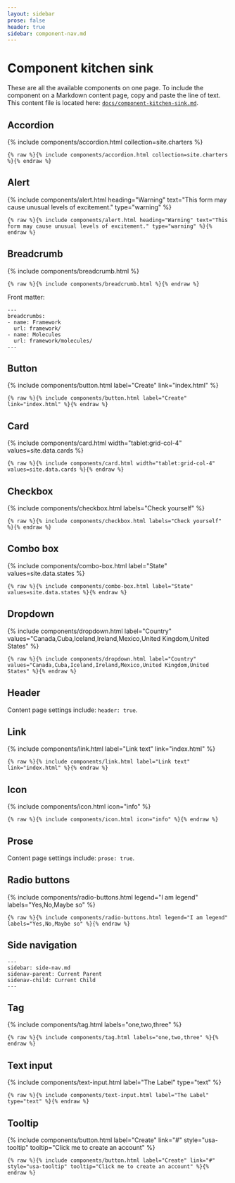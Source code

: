 ```yaml
---
layout: sidebar
prose: false
header: true
sidebar: component-nav.md
---
```


# Component kitchen sink

These are all the available components on one page. To include the component on a Markdown content page, copy and paste the line of text. This content file is located here: [`docs/component-kitchen-sink.md`](https://github.com/pglevy/rwp-toolkit/blob/main/docs/component-kitchen-sink.md).

## Accordion

{% include components/accordion.html collection=site.charters %}

`{% raw %}{% include components/accordion.html collection=site.charters %}{% endraw %}`

## Alert

{% include components/alert.html heading="Warning" text="This form may cause unusual levels of excitement." type="warning" %}

`{% raw %}{% include components/alert.html heading="Warning" text="This form may cause unusual levels of excitement." type="warning" %}{% endraw %}`

## Breadcrumb

{% include components/breadcrumb.html %}

`{% raw %}{% include components/breadcrumb.html %}{% endraw %}`

Front matter:

```
---
breadcrumbs:
- name: Framework
  url: framework/
- name: Molecules
  url: framework/molecules/
---
```

## Button

{% include components/button.html label="Create" link="index.html" %}

`{% raw %}{% include components/button.html label="Create" link="index.html" %}{% endraw %}`

## Card

{% include components/card.html width="tablet:grid-col-4" values=site.data.cards %}

`{% raw %}{% include components/card.html width="tablet:grid-col-4" values=site.data.cards %}{% endraw %}`

## Checkbox

{% include components/checkbox.html labels="Check yourself" %}

`{% raw %}{% include components/checkbox.html labels="Check yourself" %}{% endraw %}`

## Combo box

{% include components/combo-box.html label="State" values=site.data.states %}

`{% raw %}{% include components/combo-box.html label="State" values=site.data.states %}{% endraw %}`

## Dropdown

{% include components/dropdown.html label="Country" values="Canada,Cuba,Iceland,Ireland,Mexico,United Kingdom,United States" %}

`{% raw %}{% include components/dropdown.html label="Country" values="Canada,Cuba,Iceland,Ireland,Mexico,United Kingdom,United States" %}{% endraw %}`

## Header

Content page settings include: `header: true`.

## Link

{% include components/link.html label="Link text" link="index.html" %}

`{% raw %}{% include components/link.html label="Link text" link="index.html" %}{% endraw %}`

## Icon

{% include components/icon.html icon="info" %}

`{% raw %}{% include components/icon.html icon="info" %}{% endraw %}`

## Prose

Content page settings include: `prose: true`.

## Radio buttons

{% include components/radio-buttons.html legend="I am legend" labels="Yes,No,Maybe so" %}

`{% raw %}{% include components/radio-buttons.html legend="I am legend" labels="Yes,No,Maybe so" %}{% endraw %}`

## Side navigation

```
---
sidebar: side-nav.md
sidenav-parent: Current Parent
sidenav-child: Current Child
---
```

## Tag

{% include components/tag.html labels="one,two,three" %}

`{% raw %}{% include components/tag.html labels="one,two,three" %}{% endraw %}`

## Text input

{% include components/text-input.html label="The Label" type="text" %}

`{% raw %}{% include components/text-input.html label="The Label" type="text" %}{% endraw %}`

## Tooltip

{% include components/button.html label="Create" link="#" style="usa-tooltip" tooltip="Click me to create an account" %}

`{% raw %}{% include components/button.html label="Create" link="#" style="usa-tooltip" tooltip="Click me to create an account" %}{% endraw %}`